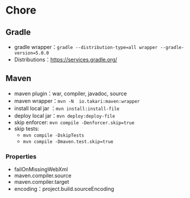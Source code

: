 # Chore

## Gradle

- gradle wrapper：`gradle --distribution-type=all wrapper --gradle-version=5.0.0`
- Distributions：https://services.gradle.org/

## Maven

- maven plugin：war, compiler, javadoc, source
- maven  wrapper：`mvn -N  io.takari:maven:wrapper`
- install local jar ：`mvn install:install-file`
- deploy local jar：`mvn deploy:deploy-file`
- skip enforcer: `mvn compile -Denforcer.skip=true`
- skip tests:
  - `mvn compile -DskipTests`
  - `mvn compile -Dmaven.test.skip=true`
  
### Properties

- failOnMissingWebXml
- maven.compiler.source
- maven.compiler.target
- encoding：project.build.sourceEncoding
